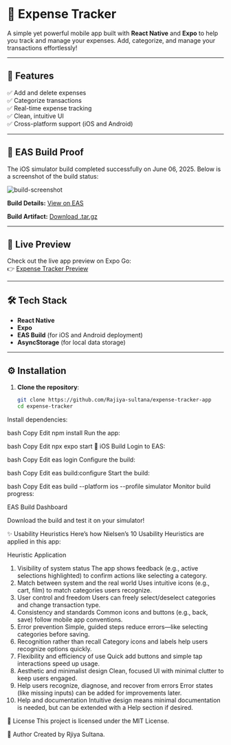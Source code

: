 # 📱 Expense Tracker

A simple yet powerful mobile app built with **React Native** and **Expo** to help you track and manage your expenses. Add, categorize, and manage your transactions effortlessly!

---

## 🚀 Features

✅ Add and delete expenses  
✅ Categorize transactions  
✅ Real-time expense tracking  
✅ Clean, intuitive UI  
✅ Cross-platform support (iOS and Android)

---

## 📸 EAS Build Proof

The iOS simulator build completed successfully on June 06, 2025. Below is a screenshot of the build status:

![build-screenshot](https://github.com/user-attachments/assets/7a01daee-a0c2-4723-8f58-72739f40a91f)


**Build Details:** [View on EAS](https://expo.dev/accounts/costume/projects/expense-tracker/builds/c521b28d-e190-4e81-bdc5-b86c6100827d)

**Build Artifact:** [Download .tar.gz](https://expo.dev/artifacts/eas/qkSFWHkj4StPPzEpKhfWac.tar.gz)

---

## 🔗 Live Preview

Check out the live app preview on Expo Go:  
👉 [Expense Tracker Preview](https://expo.dev/accounts/costume/projects/expense-tracker/builds/)


---

## 🛠️ Tech Stack

- **React Native**
- **Expo**
- **EAS Build** (for iOS and Android deployment)
- **AsyncStorage** (for local data storage)

---

## ⚙️ Installation

1. **Clone the repository**:
   ```bash
   git clone https://github.com/Rajiya-sultana/expense-tracker-app
   cd expense-tracker
Install dependencies:

bash
Copy
Edit
npm install
Run the app:

bash
Copy
Edit
npx expo start
🍏 iOS Build
Login to EAS:

bash
Copy
Edit
eas login
Configure the build:

bash
Copy
Edit
eas build:configure
Start the build:

bash
Copy
Edit
eas build --platform ios --profile simulator
Monitor build progress:

EAS Build Dashboard

Download the build and test it on your simulator!

✨ Usability Heuristics
Here’s how Nielsen’s 10 Usability Heuristics are applied in this app:

Heuristic	Application
1. Visibility of system status	The app shows feedback (e.g., active selections highlighted) to confirm actions like selecting a category.
2. Match between system and the real world	Uses intuitive icons (e.g., cart, film) to match categories users recognize.
3. User control and freedom	Users can freely select/deselect categories and change transaction type.
4. Consistency and standards	Common icons and buttons (e.g., back, save) follow mobile app conventions.
5. Error prevention	Simple, guided steps reduce errors—like selecting categories before saving.
6. Recognition rather than recall	Category icons and labels help users recognize options quickly.
7. Flexibility and efficiency of use	Quick add buttons and simple tap interactions speed up usage.
8. Aesthetic and minimalist design	Clean, focused UI with minimal clutter to keep users engaged.
9. Help users recognize, diagnose, and recover from errors	Error states (like missing inputs) can be added for improvements later.
10. Help and documentation	Intuitive design means minimal documentation is needed, but can be extended with a Help section if desired.


📄 License
This project is licensed under the MIT License.

🙌 Author
Created by Rjiya Sultana.
